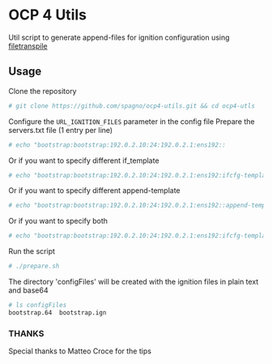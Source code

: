# OCP 4 Utils
Util script to generate append-files for ignition configuration using [filetranspile](https://github.com/ashcrow/filetranspiler)

## Usage
Clone the repository
```bash
# git clone https://github.com/spagno/ocp4-utils.git && cd ocp4-utls
```
Configure the `URL_IGNITION_FILES` parameter in the config file
Prepare the servers.txt file (1 entry per line)
```bash
# echo "bootstrap:bootstrap:192.0.2.10:24:192.0.2.1:ens192::
```
Or if you want to specify different if_template
```bash
# echo "bootstrap:bootstrap:192.0.2.10:24:192.0.2.1:ens192:ifcfg-template-new:
```
Or if you want to specify different append-template
```bash
# echo "bootstrap:bootstrap:192.0.2.10:24:192.0.2.1:ens192::append-template-new
```
Or if you want to specify both
```bash
# echo "bootstrap:bootstrap:192.0.2.10:24:192.0.2.1:ens192:ifcfg-template-new:append-template-new
```
Run the script
```bash
# ./prepare.sh
```
The directory 'configFiles' will be created with the ignition files in plain text and base64
```bash
# ls configFiles
bootstrap.64  bootstrap.ign
```

### THANKS
Special thanks to Matteo Croce for the tips
